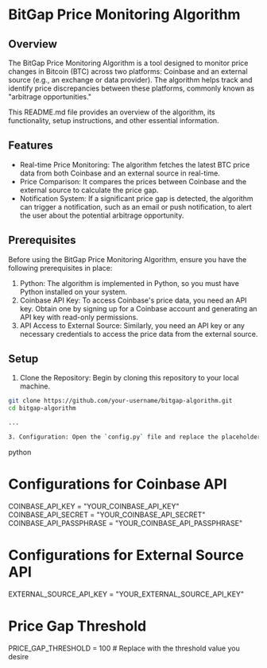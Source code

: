 # BitGap Price Monitoring Algorithm

## Overview

The BitGap Price Monitoring Algorithm is a tool designed to monitor price changes in Bitcoin (BTC) across two platforms: Coinbase and an external source (e.g., an exchange or data provider). The algorithm helps track and identify price discrepancies between these platforms, commonly known as "arbitrage opportunities."

This README.md file provides an overview of the algorithm, its functionality, setup instructions, and other essential information.

## Features

- Real-time Price Monitoring: The algorithm fetches the latest BTC price data from both Coinbase and an external source in real-time.
- Price Comparison: It compares the prices between Coinbase and the external source to calculate the price gap.
- Notification System: If a significant price gap is detected, the algorithm can trigger a notification, such as an email or push notification, to alert the user about the potential arbitrage opportunity.

## Prerequisites

Before using the BitGap Price Monitoring Algorithm, ensure you have the following prerequisites in place:

1. Python: The algorithm is implemented in Python, so you must have Python installed on your system.
2. Coinbase API Key: To access Coinbase's price data, you need an API key. Obtain one by signing up for a Coinbase account and generating an API key with read-only permissions.
3. API Access to External Source: Similarly, you need an API key or any necessary credentials to access the price data from the external source.

## Setup

1. Clone the Repository: Begin by cloning this repository to your local machine.

```bash
git clone https://github.com/your-username/bitgap-algorithm.git
cd bitgap-algorithm

...

3. Configuration: Open the `config.py` file and replace the placeholder API keys and other configurations with your actual API credentials and preferences.

```
python
# Configurations for Coinbase API
COINBASE_API_KEY = "YOUR_COINBASE_API_KEY"
COINBASE_API_SECRET = "YOUR_COINBASE_API_SECRET"
COINBASE_API_PASSPHRASE = "YOUR_COINBASE_API_PASSPHRASE"

# Configurations for External Source API
EXTERNAL_SOURCE_API_KEY = "YOUR_EXTERNAL_SOURCE_API_KEY"

# Price Gap Threshold
PRICE_GAP_THRESHOLD = 100  # Replace with the threshold value you desire
